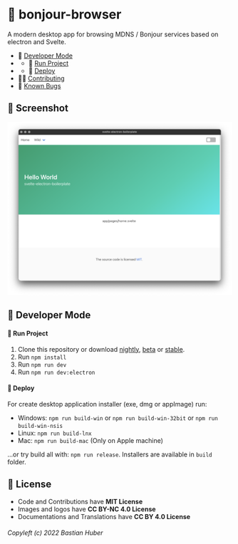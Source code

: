 # 🧬 bonjour-browser

A modern desktop app for browsing MDNS / Bonjour services based on electron and Svelte.

-   🔨 [Developer Mode](#-developer-mode)
-   -   🏁 [Run Project](#-run-project)
-   -   🚀 [Deploy](#-deploy)
-   👨‍💻 [Contributing](#-contributing)
-   🐛 [Known Bugs](https://github.com/basdl/bonjour-browser/issues?q=is%3Aopen+is%3Aissue+label%3Abug)

## 👔 Screenshot

[![](https://raw.githubusercontent.com/basdl/bonjour-browser/main/.github/assets/screenshot.png)](https://raw.githubusercontent.com/basdl/bonjour-browser/main/.github/assets/screenshot.png)

## 🔨 Developer Mode

#### 🏁 Run Project

1. Clone this repository or download [nightly](https://github.com/basdl/bonjour-browser/archive/nightly.zip), [beta](https://github.com/basdl/bonjour-browser/archive/beta.zip) or [stable](https://github.com/basdl/bonjour-browser/archive/main.zip).
2. Run `npm install`
3. Run `npm run dev`
4. Run `npm run dev:electron`

#### 🚀 Deploy

For create desktop application installer (exe, dmg or appImage) run:

-   Windows: `npm run build-win` or `npm run build-win-32bit` or `npm run build-win-nsis`
-   Linux: `npm run build-lnx`
-   Mac: `npm run build-mac` (Only on Apple machine)

...or try build all with: `npm run release`. Installers are available in `build` folder.

## 💫 License

-   Code and Contributions have **MIT License**
-   Images and logos have **CC BY-NC 4.0 License**
-   Documentations and Translations have **CC BY 4.0 License**

###### Copyleft (c) 2022 Bastian Huber
